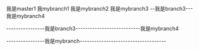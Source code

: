 我是master1
我mybranch1
我是mybranch2     我是mybranch3
--我是branch3---
我是mybranch4

----------------我是branch3---------------------------我是mybranch4


----------------我是mybranch------------------------------------